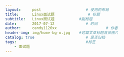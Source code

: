 ```yaml
---
layout:     post                    # 使用的布局
title:      Linux面试题               # 标题 
subtitle:   Linux面试题           #副标题
date:       2017-07-12              # 时间
author:     candy1126xx                      # 作者
header-img: img/home-bg-o.jpg    #这篇文章标题背景图片
catalog: true                       # 是否归档
tags:                               #标签
    - 面试题
---
```


